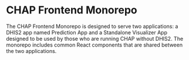 # CHAP Frontend Monorepo

The CHAP Frontend Monorepo is designed to serve two applications: a DHIS2 app named Prediction App and a Standalone Visualizer App designed to be used by those who are running CHAP without DHIS2. The monorepo includes common React components that are shared between the two applications.

